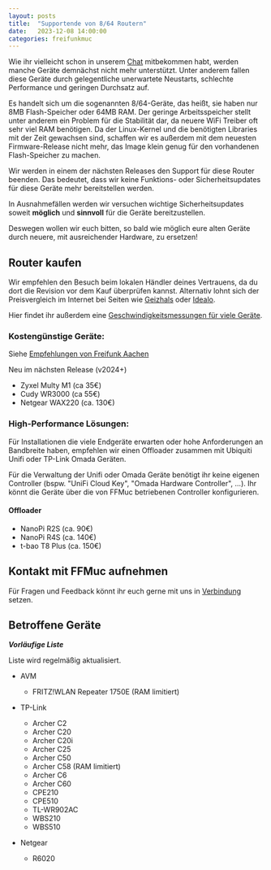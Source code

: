 ```yaml
---
layout: posts
title:  "Supportende von 8/64 Routern"
date:   2023-12-08 14:00:00
categories: freifunkmuc
---
```


Wie ihr vielleicht schon in unserem [Chat](https://chat.ffmuc.net) mitbekommen habt, werden manche Geräte demnächst
nicht mehr unterstützt. Unter anderem fallen diese Geräte durch gelegentliche unerwartete Neustarts, schlechte
Performance und geringen Durchsatz auf.

Es handelt sich um die sogenannten 8/64-Geräte, das heißt, sie haben nur 8MB Flash-Speicher oder 64MB RAM. Der geringe
Arbeitsspeicher stellt unter anderem ein Problem für die Stabilität dar, da neuere WiFi Treiber oft sehr viel RAM
benötigen. Da der Linux-Kernel und die benötigten Libraries mit der Zeit gewachsen sind, schaffen wir es außerdem mit
dem neuesten Firmware-Release nicht mehr, das Image klein genug für den vorhandenen Flash-Speicher zu machen.

Wir werden in einem der nächsten Releases den Support für diese Router beenden. Das bedeutet, dass wir keine Funktions- oder
Sicherheitsupdates für diese Geräte mehr bereitstellen werden.

In Ausnahmefällen werden wir versuchen wichtige Sicherheitsupdates soweit **möglich** und **sinnvoll** für die Geräte
bereitzustellen.

Deswegen wollen wir euch bitten, so bald wie möglich eure alten Geräte durch neuere, mit
ausreichender Hardware, zu ersetzen!

## Router kaufen

Wir empfehlen den Besuch beim lokalen Händler deines Vertrauens, da du dort die Revision vor dem Kauf überprüfen
kannst. Alternativ lohnt sich der Preisvergleich im Internet bei Seiten wie [Geizhals](https://geizhals.de/) oder
[Idealo](https://www.idealo.de/).

Hier findet ihr außerdem eine [Geschwindigkeitsmessungen für viele Geräte](https://ffmuc.net/wiki/doku.php?id=knb:gluon.speed-with-wg).


### Kostengünstige Geräte:

Siehe [Empfehlungen von Freifunk Aachen](https://wiki.freifunk.net/Freifunk_Aachen/Hardware)

Neu im nächsten Release (v2024+)
* Zyxel Multy M1 (ca 35€)
* Cudy WR3000 (ca 55€)
* Netgear WAX220 (ca. 130€)


### High-Performance Lösungen:

Für Installationen die viele Endgeräte erwarten oder hohe Anforderungen an Bandbreite haben, empfehlen wir einen
Offloader zusammen mit Ubiquiti Unifi oder TP-Link Omada Geräten.

Für die Verwaltung der Unifi oder Omada Geräte benötigt ihr keine eigenen Controller (bspw. "UniFi Cloud Key",
"Omada Hardware Controller", ...). Ihr könnt die Geräte über die von FFMuc betriebenen Controller konfigurieren.


#### Offloader
* NanoPi R2S (ca. 90€)
* NanoPi R4S (ca. 140€)
* t-bao	T8 Plus	(ca. 150€)


## Kontakt mit FFMuc aufnehmen

Für Fragen und Feedback könnt ihr euch gerne mit uns in [Verbindung](https://ffmuc.net/kontakt) setzen.


## Betroffene Geräte

***Vorläufige Liste***

Liste wird regelmäßig aktualisiert.

* AVM
  * FRITZ!WLAN Repeater 1750E (RAM limitiert)

* TP-Link
  * Archer C2
  * Archer C20
  * Archer C20i
  * Archer C25
  * Archer C50
  * Archer C58 (RAM limitiert)
  * Archer C6
  * Archer C60
  * CPE210
  * CPE510
  * TL-WR902AC
  * WBS210
  * WBS510

* Netgear
  * R6020
